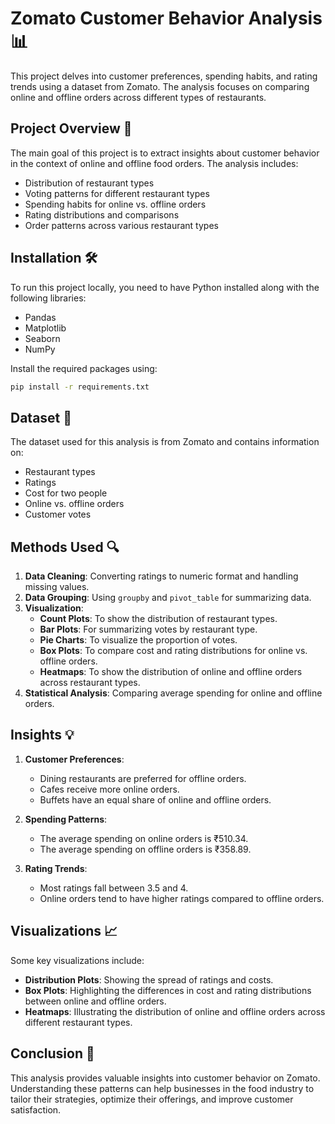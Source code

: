 
# Zomato Customer Behavior Analysis 📊

This project delves into customer preferences, spending habits, and rating trends using a dataset from Zomato. The analysis focuses on comparing online and offline orders across different types of restaurants.

## Project Overview 🚀

The main goal of this project is to extract insights about customer behavior in the context of online and offline food orders. The analysis includes:
- Distribution of restaurant types
- Voting patterns for different restaurant types
- Spending habits for online vs. offline orders
- Rating distributions and comparisons
- Order patterns across various restaurant types

## Installation 🛠️

To run this project locally, you need to have Python installed along with the following libraries:
- Pandas
- Matplotlib
- Seaborn
- NumPy

Install the required packages using:

```bash
pip install -r requirements.txt
```

## Dataset 📁

The dataset used for this analysis is from Zomato and contains information on:
- Restaurant types
- Ratings
- Cost for two people
- Online vs. offline orders
- Customer votes

## Methods Used 🔍

1. **Data Cleaning**: Converting ratings to numeric format and handling missing values.
2. **Data Grouping**: Using `groupby` and `pivot_table` for summarizing data.
3. **Visualization**: 
   - **Count Plots**: To show the distribution of restaurant types.
   - **Bar Plots**: For summarizing votes by restaurant type.
   - **Pie Charts**: To visualize the proportion of votes.
   - **Box Plots**: To compare cost and rating distributions for online vs. offline orders.
   - **Heatmaps**: To show the distribution of online and offline orders across restaurant types.
4. **Statistical Analysis**: Comparing average spending for online and offline orders.

## Insights 💡

1. **Customer Preferences**: 
   - Dining restaurants are preferred for offline orders.
   - Cafes receive more online orders.
   - Buffets have an equal share of online and offline orders.

2. **Spending Patterns**: 
   - The average spending on online orders is ₹510.34.
   - The average spending on offline orders is ₹358.89.

3. **Rating Trends**:
   - Most ratings fall between 3.5 and 4.
   - Online orders tend to have higher ratings compared to offline orders.

## Visualizations 📈

Some key visualizations include:
- **Distribution Plots**: Showing the spread of ratings and costs.
- **Box Plots**: Highlighting the differences in cost and rating distributions between online and offline orders.
- **Heatmaps**: Illustrating the distribution of online and offline orders across different restaurant types.

## Conclusion 📝

This analysis provides valuable insights into customer behavior on Zomato. Understanding these patterns can help businesses in the food industry to tailor their strategies, optimize their offerings, and improve customer satisfaction.


